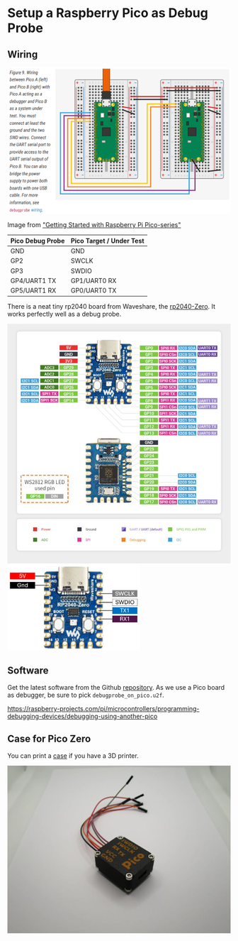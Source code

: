 # Setup a Raspberry Pico as Debug Probe

## Wiring
<img alt="connecting Pico Debug Probe to Pico Under Test" src="image002.png" width="600">

Image from ["Getting Started with Raspberry Pi Pico-series"](https://datasheets.raspberrypi.com/pico/getting-started-with-pico.pdf)

| Pico Debug Probe | Pico Target / Under Test |
| ---------------- | ------------------------ |
| GND              | GND                      |
| GP2              | SWCLK                    |
| GP3              | SWDIO                    |
| GP4/UART1 TX     | GP1/UART0 RX             |
| GP5/UART1 RX     | GP0/UART0 TX             |


There is a neat tiny rp2040 board from Waveshare, the [rp2040-Zero](https://www.waveshare.com/wiki/RP2040-Zero). It works perfectly well as a debug probe. 

<img alt="rp2040-zero pinout" src="RP2040-Zero-details-7.jpg" width="600">

<img alt="rp204-zero swc pins" src="image-1.png" width="300">

## Software

Get the latest software from the Github [repository](https://github.com/raspberrypi/debugprobe/releases). As we use a Pico board as debugger, be sure to pick `debugprobe_on_pico.u2f`.


https://raspberry-projects.com/pi/microcontrollers/programming-debugging-devices/debugging-using-another-pico

## Case for Pico Zero

You can print a [case](https://www.printables.com/de/model/497020-picoprobe-rp2040-zero-case-v2) if you have a 3D printer. 

<img alt="Picoprobe rp2040-zero case v2" src="img_6846.webp" width="600">
